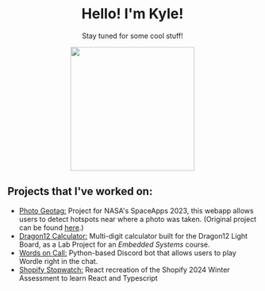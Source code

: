 <div align="center">
<h1>Hello! I'm Kyle!</h1>
<p>Stay tuned for some cool stuff!</p>
<img src="https://media.tenor.com/UVXNdbYGMNUAAAAC/bar-penguin.gif" height="250px">
</div>
<h2>Projects that I've worked on:</h2>
<ul>
  <li><a href="https://github.com/truong-kyle/PhotoGeoV2">Photo Geotag:</a> Project for NASA's SpaceApps 2023, this webapp allows users to detect hotspots near where a photo was taken. (Original project can be found <a href="https://github.com/truong-kyle/SpaceApps2023">here</a>.)</li>
  <li><a href="https://github.com/truong-kyle/Dragon12Calc">Dragon12 Calculator:</a> Multi-digit calculator built for the Dragon12 Light Board, as a Lab Project for an <i>Embedded Systems</i> course.</li>
  <li><a href="https://github.com/truong-kyle/WordsOnCall">Words on Call:</a> Python-based Discord bot that allows users to play Wordle right in the chat.</li>
  <li><a href="https://github.com/truong-kyle/ShopifyStopwatch">Shopify Stopwatch:</a> React recreation of the Shopify 2024 Winter Assessment to learn React and Typescript</li>
</ul>

